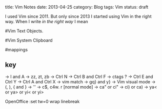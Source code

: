 title: Vim Notes
date: 2013-04-25
category: Blog
tags: Vim
status: draft

I used Vim since 2011. But only since 2013 I started using Vim in the right way.
When I write _in the right way_ I mean

#Vim Text Objects.

#Vim System Clipboard

#mappings

## <Leader> key

-> I and A
-> zz, zt, zb
-> Ctrl N
-> Ctrl B and Ctrl F
-> ctags ?
-> Ctrl E and Ctrl Y
-> Ctrl A and Ctrl X
-> vim match
-> gq} and y}
-> Vim visual mode
-> (, ), { and }
-> ''
-> c$, c4w. r [normal mode]
-> ca" or ci" -> ci) or ca)
-> ya< or ya> or yi< or yi>

OpenOffice
:set tw=0 wrap linebreak

